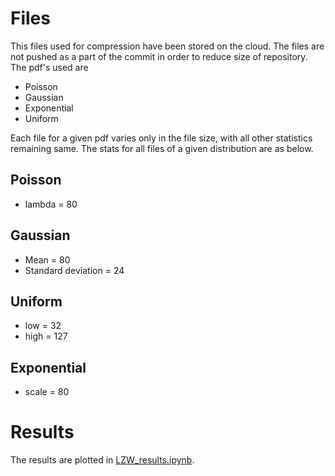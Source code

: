 # Files

This files used for compression have been stored on the cloud. The files are not pushed as a part of the commit in order to reduce size of repository.
The pdf's used are

* Poisson
* Gaussian
* Exponential
* Uniform

Each file for a given pdf varies only in the file size, with all other statistics remaining same. The stats for all files of a given distribution are as below.

## Poisson

* lambda = 80

## Gaussian

* Mean = 80
* Standard deviation = 24

## Uniform

* low = 32
* high = 127

## Exponential

* scale = 80

# Results

The results are plotted in [LZW_results.ipynb](https://github.com/pkmandke/LZW-Compression/blob/master/LZW_results.ipynb).
